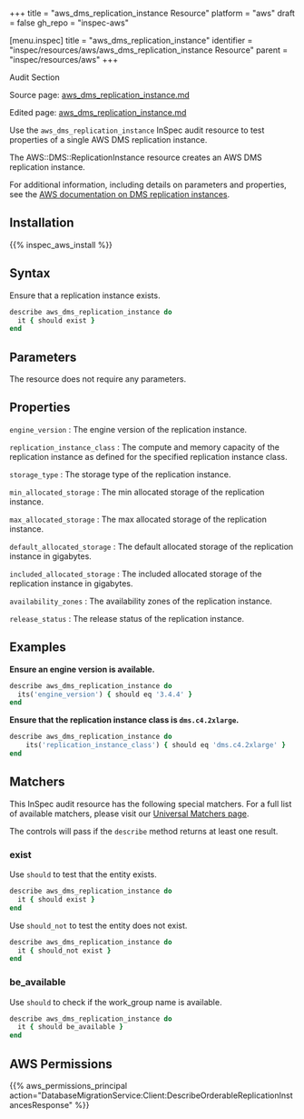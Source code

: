 +++
title = "aws_dms_replication_instance Resource"
platform = "aws"
draft = false
gh_repo = "inspec-aws"

[menu.inspec]
title = "aws_dms_replication_instance"
identifier = "inspec/resources/aws/aws_dms_replication_instance Resource"
parent = "inspec/resources/aws"
+++

<div class="admonition-note">
<p class="admonition-note-title">Audit Section</p>
<div class="admonition-note-text">
<p>Source page: <a href="https://github.com/inspec/inspec-aws/blob/main/docs/resources/aws_dms_replication_instance.md">aws_dms_replication_instance.md</a></p>
<p>Edited page: <a href="https://github.com/ianmadd/inspec-aws/blob/im/hugo/docs-chef-io/content/inspec/resources/aws_dms_replication_instance.md">aws_dms_replication_instance.md</a></p>
</div>
</div>



Use the `aws_dms_replication_instance` InSpec audit resource to test properties of a single AWS DMS replication instance.

The AWS::DMS::ReplicationInstance resource creates an AWS DMS replication instance.

For additional information, including details on parameters and properties, see the [AWS documentation on DMS replication instances](https://docs.aws.amazon.com/AWSCloudFormation/latest/UserGuide/aws-resource-dms-replicationinstance.html).

## Installation

{{% inspec_aws_install %}}

## Syntax

Ensure that a replication instance exists.

```ruby
describe aws_dms_replication_instance do
  it { should exist }
end
```

## Parameters

The resource does not require any parameters.

## Properties

`engine_version`
: The engine version of the replication instance.

`replication_instance_class`
: The compute and memory capacity of the replication instance as defined for the specified replication instance class.

`storage_type`
: The storage type of the replication instance.

`min_allocated_storage`
: The min allocated storage of the replication instance.

`max_allocated_storage`
: The max allocated storage of the replication instance.

`default_allocated_storage`
: The default allocated storage of the replication instance in gigabytes.

`included_allocated_storage`
: The included allocated storage of the replication instance in gigabytes.

`availability_zones`
: The availability zones of the replication instance.

`release_status`
: The release status of the replication instance.

## Examples

**Ensure an engine version is available.**

```ruby
describe aws_dms_replication_instance do
  its('engine_version') { should eq '3.4.4' }
end
```

**Ensure that the replication instance class is `dms.c4.2xlarge`.**

```ruby
describe aws_dms_replication_instance do
    its('replication_instance_class') { should eq 'dms.c4.2xlarge' }
end
```

## Matchers

This InSpec audit resource has the following special matchers. For a full list of available matchers, please visit our [Universal Matchers page](https://www.inspec.io/docs/reference/matchers/).

The controls will pass if the `describe` method returns at least one result.

### exist

Use `should` to test that the entity exists.

```ruby
describe aws_dms_replication_instance do
  it { should exist }
end
```

Use `should_not` to test the entity does not exist.

```ruby
describe aws_dms_replication_instance do
  it { should_not exist }
end
```

### be_available

Use `should` to check if the work_group name is available.

```ruby
describe aws_dms_replication_instance do
  it { should be_available }
end
```

## AWS Permissions

{{% aws_permissions_principal action="DatabaseMigrationService:Client:DescribeOrderableReplicationInstancesResponse" %}}

